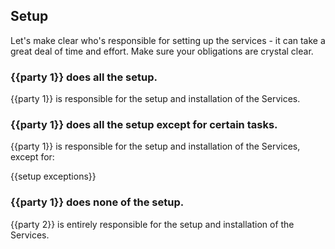 ## Setup

Let's make clear who's responsible for setting up the services - it can take a great deal of time and effort.  Make sure your obligations are crystal clear.

### {{party 1}} does all the setup.

{{party 1}} is responsible for the setup and installation of the Services.

### {{party 1}} does all the setup except for certain tasks.

{{party 1}} is responsible for the setup and installation of the Services, except for:

{{setup exceptions}}

### {{party 1}} does none of the setup.

{{party 2}} is entirely responsible for the setup and installation of the Services.
